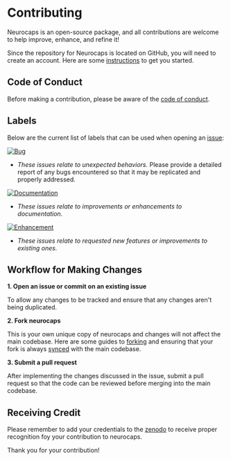 Contributing
============
Neurocaps is an open-source package, and all contributions are welcome to help improve, enhance, and refine it!

Since the repository for Neurocaps is located on GitHub, you will need to create an account. Here are some
[instructions](https://docs.github.com/en/get-started/start-your-journey/creating-an-account-on-github) to get you started.

Code of Conduct
---------------
Before making a contribution, please be aware of the [code of conduct](https://github.com/donishadsmith/neurocaps/blob/main/CODE_OF_CONDUCT.md).

Labels
------
Below are the current list of labels that can be used when opening an [issue](https://github.com/donishadsmith/neurocaps/issues):

[![Bug](https://img.shields.io/badge/-bug-d73a4a.svg)](https://github.com/donishadsmith/neurocaps/labels/bug)
- *These issues relate to unexpected behaviors.*
Please provide a detailed report of any bugs encountered so that it may be replicated and properly addressed.

[![Documentation](https://img.shields.io/badge/-documentation-0075ca.svg)](https://github.com/donishadsmith/neurocaps/labels/bug)
- *These issues relate to improvements or enhancements to documentation.*

[![Enhancement](https://img.shields.io/badge/-enhancement-0E8A16.svg)](https://github.com/donishadsmith/neurocaps/labels/bug)
- *These issues relate to requested new features or improvements to existing ones.*

Workflow for Making Changes
---------------------------
**1. Open an issue or commit on an existing issue**

To allow any changes to be tracked and ensure that any changes aren't being duplicated.

**2. Fork neurocaps**

This is your own unique copy of neurocaps and changes will not affect the main codebase.
Here are some guides to [forking](https://docs.github.com/en/pull-requests/collaborating-with-pull-requests/working-with-forks/fork-a-repo)
and ensuring that your fork is always [synced](https://docs.github.com/en/pull-requests/collaborating-with-pull-requests/working-with-forks/syncing-a-fork) with the main codebase.

**3. Submit a pull request**

After implementing the changes discussed in the issue, submit a pull request so that the code can be reviewed before
merging into the main codebase.

Receiving Credit
----------------
Please remember to add your credentials to the [zenodo](https://github.com/donishadsmith/neurocaps/blob/main/.zenodo.json)
to receive proper recognition foy your contribution to neurocaps.

Thank you for your contribution!